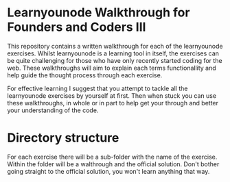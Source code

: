 # Learnyounode Walkthrough for Founders and Coders III

This repository contains a written walkthrough for each of the learnyounode exercises. Whilst learnyounode is a learning tool in itself, the exercises can be quite challenging for those who have only recently started coding for the web. These walkthroughs will aim to explain each terms functionallity and help guide the thought process through each exercise.

For effective learning I suggest that you attempt to tackle all the learnyounode exercises by yourself at first. Then when stuck you can use these walkthroughs, in whole or in part to help get your through and better your understanding of the code.

# Directory structure

For each exercise there will be a sub-folder with the name of the exercise. Within the folder will be a walthrough and the official solution. Don't bother going straight to the official solution, you won't learn anything that way.